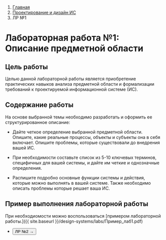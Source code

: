 <ol class="breadcrumb">
  <li class="breadcrumb-item"><a href="{{ site.baseurl }}/index">Главная</a></li>
  <li class="breadcrumb-item"><a href="{{ site.baseurl }}/design-systems/index">Проектирование и дизайн ИС</a></li>
  <li class="breadcrumb-item active">ЛР №1</li>
</ol>

# Лабораторная работа №1: Описание предметной области

## Цель работы
Целью данной лабораторной работы является приобретение практических навыков анализа предметной области и формализации требований к проектируемой информационной системе (ИС).
## Содержание работы

На основе выбранной темы необходимо разработать и оформить ее структурированное описание:

- Дайте четкое определение выбранной предметной области. Опишите, какие реальные процессы, объекты и субъекты она в себя включает. Опишите проблемы, которые существовали до внедрения вашей ИС.

- При необходимости составьте список из 5-10 ключевых терминов, специфичных для вашей системы, и дайте им четкие и однозначные определения.

- Распишите подробно основные функции системы и действия, которые можно выполнять в вашей системе. Также необходимо описать проблемы которые решает ваша ИС.

## Пример выполнения лабораторной работы

При необходиомости можно воспользоваться [примером лабораторной работы.]({{ site.baseurl }}/design-systems/labs/Пример_лаб1.pdf)

 <div class="row">
   <div class="col-lg-12">
     <ul class="list-unstyled">
       <li class="float-end">
         <button type="button" class="btn btn-primary" onclick="window.location.href='{{ site.baseurl }}/design-systems/labs/lab2';">ЛР №2 →</button>
       </li>
     </ul>
   </div>
 </div>